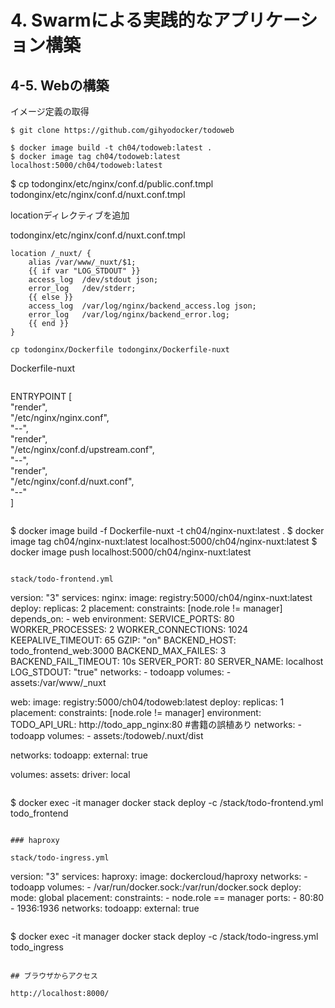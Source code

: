 # 4. Swarmによる実践的なアプリケーション構築

## 4-5. Webの構築

イメージ定義の取得
```
$ git clone https://github.com/gihyodocker/todoweb
```

```
$ docker image build -t ch04/todoweb:latest .
$ docker image tag ch04/todoweb:latest localhost:5000/ch04/todoweb:latest
```

$ cp todonginx/etc/nginx/conf.d/public.conf.tmpl todonginx/etc/nginx/conf.d/nuxt.conf.tmpl

locationディレクティブを追加

todonginx/etc/nginx/conf.d/nuxt.conf.tmpl
```
location /_nuxt/ {
    alias /var/www/_nuxt/$1;
    {{ if var "LOG_STDOUT" }}
    access_log  /dev/stdout json;
    error_log   /dev/stderr;
    {{ else }}
    access_log  /var/log/nginx/backend_access.log json;
    error_log   /var/log/nginx/backend_error.log;
    {{ end }}
}
```
```
cp todonginx/Dockerfile todonginx/Dockerfile-nuxt
```
Dockerfile-nuxt
```
```
ENTRYPOINT [ \
  "render", \
      "/etc/nginx/nginx.conf", \
      "--", \
  "render", \
      "/etc/nginx/conf.d/upstream.conf", \
      "--", \
  "render", \
      "/etc/nginx/conf.d/nuxt.conf", \
      "--" \
]
```
```
$ docker image build -f Dockerfile-nuxt -t ch04/nginx-nuxt:latest .
$ docker image tag ch04/nginx-nuxt:latest localhost:5000/ch04/nginx-nuxt:latest
$ docker image push localhost:5000/ch04/nginx-nuxt:latest
```

stack/todo-frontend.yml
```
version: "3"
services:
  nginx:
    image: registry:5000/ch04/nginx-nuxt:latest 
    deploy:
      replicas: 2
      placement:
        constraints: [node.role != manager]
    depends_on:
      - web
    environment:
      SERVICE_PORTS: 80
      WORKER_PROCESSES: 2
      WORKER_CONNECTIONS: 1024
      KEEPALIVE_TIMEOUT: 65
      GZIP: "on"
      BACKEND_HOST: todo_frontend_web:3000
      BACKEND_MAX_FAILES: 3
      BACKEND_FAIL_TIMEOUT: 10s
      SERVER_PORT: 80
      SERVER_NAME: localhost
      LOG_STDOUT: "true"
    networks:
      - todoapp
    volumes:
      - assets:/var/www/_nuxt

  web:
    image: registry:5000/ch04/todoweb:latest
    deploy:
      replicas: 1
      placement:
        constraints: [node.role != manager]
    environment:
      TODO_API_URL: http://todo_app_nginx:80 #書籍の誤植あり
    networks:
      - todoapp
    volumes:
      - assets:/todoweb/.nuxt/dist

networks:
  todoapp:
    external: true

volumes:
  assets:
    driver: local
```
```
$ docker exec -it manager docker stack deploy -c /stack/todo-frontend.yml todo_frontend
```

### haproxy

stack/todo-ingress.yml
```
version: "3"
services:
  haproxy:
    image: dockercloud/haproxy
    networks:
      - todoapp
    volumes:
      - /var/run/docker.sock:/var/run/docker.sock
    deploy:
      mode: global
      placement:
        constraints:
          - node.role == manager
    ports:
      - 80:80
      - 1936:1936
networks:
  todoapp:
    external: true
```
```
$ docker exec -it manager docker stack deploy -c /stack/todo-ingress.yml todo_ingress
```

## ブラウザからアクセス

http://localhost:8000/